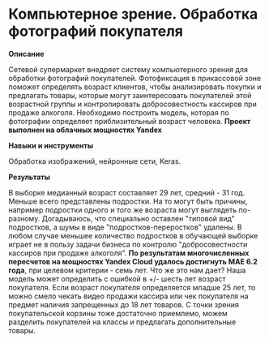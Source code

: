 # Компьютерное зрение. Обработка фотографий покупателя

__Описание__
 
Сетевой супермаркет внедряет систему компьютерного зрения для обработки фотографий покупателей. 
Фотофиксация в прикассовой зоне поможет определять возраст клиентов, чтобы анализировать покупки и предлагать товары, которые могут заинтересовать покупателей этой возрастной группы и контролировать добросовестность кассиров при продаже алкоголя. 
Необходимо построить модель, которая по фотографии определяет приблизительный возраст человека. __Проект выполнен на облачных мощностях Yandex__

__Навыки и инструменты__
 
Обработка изображений, нейронные сети, Keras.

__Результаты__

В выборке медианный возраст составляет 29 лет, средний - 31 год. Меньше всего представлены подростки. На то могут быть причины, например подростки одного и того же возраста могут выглядеть по-разному. Догадываюсь, что специально оставлен "типовой вид" подростков, а шумы в виде "подростков-переростков" удалены. В любом случае меньшее количество подростков в обучающей выборке играет не в пользу задачи бизнеса по контролю "добросовестности кассиров при продаже алкоголя".
__По результатам многочисленных пересчетов на мощностях Yandex Cloud удалось достигнуть MAE 6.2 года__, при целевом критерии - семь лет. Что же это нам дает? Наша модель может определить с ошибкой в +/- шесть лет возраст покупателя. Eсли возраст покупателя определяется младше 25 лет, то можно смело чекать видео продажи кассира или чек покупателя на предмет наличия запрещенных до 18 лет товаров. С точки зрения покупательской корзины тоже достаточно приемлемо, можем разделить покупателей на классы и предлагать дополнительные товары.